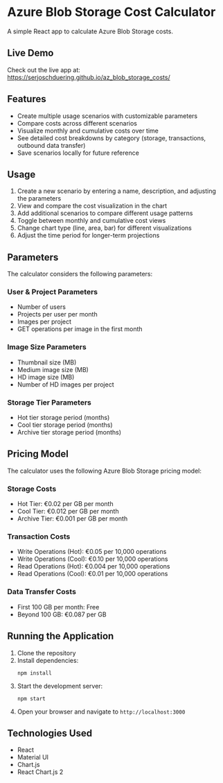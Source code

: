 # Azure Blob Storage Cost Calculator

A simple React app to calculate Azure Blob Storage costs.

## Live Demo
Check out the live app at: https://serjoschduering.github.io/az_blob_storage_costs/

## Features

- Create multiple usage scenarios with customizable parameters
- Compare costs across different scenarios
- Visualize monthly and cumulative costs over time
- See detailed cost breakdowns by category (storage, transactions, outbound data transfer)
- Save scenarios locally for future reference

## Usage

1. Create a new scenario by entering a name, description, and adjusting the parameters
2. View and compare the cost visualization in the chart
3. Add additional scenarios to compare different usage patterns
4. Toggle between monthly and cumulative cost views
5. Change chart type (line, area, bar) for different visualizations
6. Adjust the time period for longer-term projections

## Parameters

The calculator considers the following parameters:

### User & Project Parameters
- Number of users
- Projects per user per month
- Images per project
- GET operations per image in the first month

### Image Size Parameters
- Thumbnail size (MB)
- Medium image size (MB)
- HD image size (MB)
- Number of HD images per project

### Storage Tier Parameters
- Hot tier storage period (months)
- Cool tier storage period (months)
- Archive tier storage period (months)

## Pricing Model

The calculator uses the following Azure Blob Storage pricing model:

### Storage Costs
- Hot Tier: €0.02 per GB per month
- Cool Tier: €0.012 per GB per month
- Archive Tier: €0.001 per GB per month

### Transaction Costs
- Write Operations (Hot): €0.05 per 10,000 operations
- Write Operations (Cool): €0.10 per 10,000 operations
- Read Operations (Hot): €0.004 per 10,000 operations
- Read Operations (Cool): €0.01 per 10,000 operations

### Data Transfer Costs
- First 100 GB per month: Free
- Beyond 100 GB: €0.087 per GB

## Running the Application

1. Clone the repository
2. Install dependencies:
   ```
   npm install
   ```
3. Start the development server:
   ```
   npm start
   ```
4. Open your browser and navigate to `http://localhost:3000`

## Technologies Used

- React
- Material UI
- Chart.js
- React Chart.js 2 
